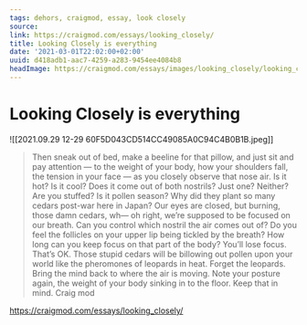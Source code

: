 ```yaml
---
tags: dehors, craigmod, essay, look closely
source:
link: https://craigmod.com/essays/looking_closely/
title: Looking Closely is everything
date: '2021-03-01T22:02:00+02:00'
uuid: d418adb1-aac7-4259-a283-9454ee4084b8
headImage: https://craigmod.com/essays/images/looking_closely/looking_closely-hero.jpg
---
```


# Looking Closely is everything

![[2021.09.29 12-29 60F5D043CD514CC49085A0C94C4B0B1B.jpeg]]

> Then sneak out of bed, make a beeline for that pillow, and just sit and pay attention — to the weight of your body, how your shoulders fall, the tension in your face — as you closely observe that nose air. Is it hot? Is it cool? Does it come out of both nostrils? Just one? Neither? Are you stuffed? Is it pollen season? Why did they plant so many cedars post-war here in Japan? Our eyes are closed, but burning, those damn cedars, wh— oh right, we’re supposed to be focused on our breath. Can you control which nostril the air comes out of? Do you feel the follicles on your upper lip being tickled by the breath? How long can you keep focus on that part of the body? You’ll lose focus. That’s OK. Those stupid cedars will be billowing out pollen upon your world like the pheromones of leopards in heat. Forget the leopards. Bring the mind back to where the air is moving. Note your posture again, the weight of your body sinking in to the floor. Keep that in mind.
Craig mod

https://craigmod.com/essays/looking_closely/
